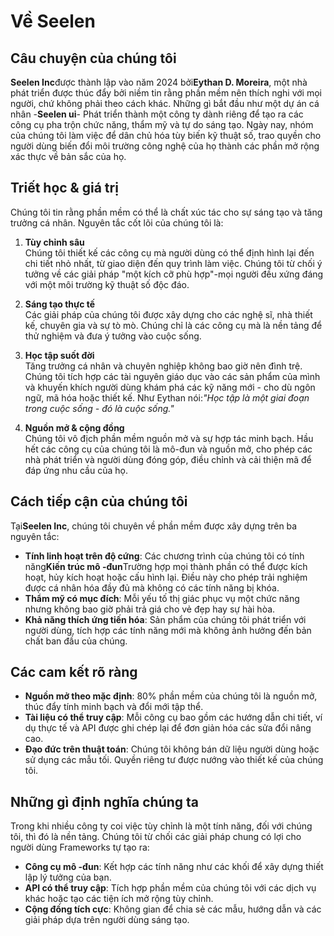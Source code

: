 # Về Seelen

## Câu chuyện của chúng tôi

**Seelen Inc**được thành lập vào năm 2024 bởi**Eythan D. Moreira**, một nhà phát
triển được thúc đẩy bởi niềm tin rằng phần mềm nên thích nghi với mọi người, chứ
không phải theo cách khác. Những gì bắt đầu như một dự án cá nhân -**Seelen
ui**- Phát triển thành một công ty dành riêng để tạo ra các công cụ pha trộn
chức năng, thẩm mỹ và tự do sáng tạo. Ngày nay, nhóm của chúng tôi làm việc để
dân chủ hóa tùy biến kỹ thuật số, trao quyền cho người dùng biến đổi môi trường
công nghệ của họ thành các phần mở rộng xác thực về bản sắc của họ.

## Triết học & giá trị

Chúng tôi tin rằng phần mềm có thể là chất xúc tác cho sự sáng tạo và tăng
trưởng cá nhân. Nguyên tắc cốt lõi của chúng tôi là:

1. **Tùy chỉnh sâu**\
   Chúng tôi thiết kế các công cụ mà người dùng có thể định hình lại đến chi
   tiết nhỏ nhất, từ giao diện đến quy trình làm việc. Chúng tôi từ chối ý tưởng
   về các giải pháp "một kích cỡ phù hợp"-mọi người đều xứng đáng với một môi
   trường kỹ thuật số độc đáo.

2. **Sáng tạo thực tế**\
   Các giải pháp của chúng tôi được xây dựng cho các nghệ sĩ, nhà thiết kế,
   chuyên gia và sự tò mò. Chúng chỉ là các công cụ mà là nền tảng để thử nghiệm
   và đưa ý tưởng vào cuộc sống.

3. **Học tập suốt đời**\
   Tăng trưởng cá nhân và chuyên nghiệp không bao giờ nên đình trệ. Chúng tôi
   tích hợp các tài nguyên giáo dục vào các sản phẩm của mình và khuyến khích
   người dùng khám phá các kỹ năng mới - cho dù ngôn ngữ, mã hóa hoặc thiết kế.
   Như Eythan nói:_"Học tập là một giai đoạn trong cuộc sống - đó là cuộc
   sống."_

4. **Nguồn mở & cộng đồng**\
   Chúng tôi vô địch phần mềm nguồn mở và sự hợp tác minh bạch. Hầu hết các công
   cụ của chúng tôi là mô-đun và nguồn mở, cho phép các nhà phát triển và người
   dùng đóng góp, điều chỉnh và cải thiện mã để đáp ứng nhu cầu của họ.

## Cách tiếp cận của chúng tôi

Tại**Seelen Inc**, chúng tôi chuyên về phần mềm được xây dựng trên ba nguyên
tắc:

- **Tính linh hoạt trên độ cứng**: Các chương trình của chúng tôi có tính
  năng**Kiến trúc mô -đun**Trường hợp mọi thành phần có thể được kích hoạt, hủy
  kích hoạt hoặc cấu hình lại. Điều này cho phép trải nghiệm được cá nhân hóa
  đầy đủ mà không có các tính năng bị khóa.
- **Thẩm mỹ có mục đích**: Mỗi yếu tố thị giác phục vụ một chức năng nhưng không
  bao giờ phải trả giá cho vẻ đẹp hay sự hài hòa.
- **Khả năng thích ứng tiến hóa**: Sản phẩm của chúng tôi phát triển với người
  dùng, tích hợp các tính năng mới mà không ảnh hưởng đến bản chất ban đầu của
  chúng.

## Các cam kết rõ ràng

- **Nguồn mở theo mặc định**: 80% phần mềm của chúng tôi là nguồn mở, thúc đẩy
  tính minh bạch và đổi mới tập thể.
- **Tài liệu có thể truy cập**: Mỗi công cụ bao gồm các hướng dẫn chi tiết, ví
  dụ thực tế và API được ghi chép lại để đơn giản hóa các sửa đổi nâng cao.
- **Đạo đức trên thuật toán**: Chúng tôi không bán dữ liệu người dùng hoặc sử
  dụng các mẫu tối. Quyền riêng tư được nướng vào thiết kế của chúng tôi.

## Những gì định nghĩa chúng ta

Trong khi nhiều công ty coi việc tùy chỉnh là một tính năng, đối với chúng tôi,
thì đó là nền tảng. Chúng tôi từ chối các giải pháp chung có lợi cho người dùng
Frameworks tự tạo ra:

- **Công cụ mô -đun**: Kết hợp các tính năng như các khối để xây dựng thiết lập
  lý tưởng của bạn.
- **API có thể truy cập**: Tích hợp phần mềm của chúng tôi với các dịch vụ khác
  hoặc tạo các tiện ích mở rộng tùy chỉnh.
- **Cộng đồng tích cực**: Không gian để chia sẻ các mẫu, hướng dẫn và các giải
  pháp dựa trên người dùng sáng tạo.
